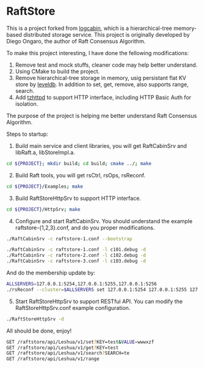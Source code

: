 # RaftStore 

This is a project forked from [logcabin](https://github.com/logcabin/logcabin), which is a hierarchical-tree memory-based distributed storage service. This project is originally developed by Diego Ongaro, the author of Raft Consensus Algorithm.   

To make this project interesting, I have done the fellowing modifications:   
1. Remove test and mock stuffs, cleaner code may help better understand.   
2. Using CMake to build the project.   
3. Remove hierarchical-tree storage in memory, usig persistant flat KV store by [leveldb](https://github.com/google/leveldb). In addition to set, get, remove, also supports range, search.   
4. Add [tzhttpd](https://github.com/taozhijiang/tzhttpd) to support HTTP interface, including HTTP Basic Auth for isolation.

The purpose of the project is helping me better understand Raft Consensus Algorithm.   

Steps to startup:
1. Build main service and client libraries, you will get RaftCabinSrv and libRaft.a, libStoreImpl.a.   
```bash
cd ${PROJECT}; mkdir build; cd build; cmake ../; make
```
2. Build Raft tools, you will get rsCtrl, rsOps, rsReconf.   
```bash
cd ${PROJECT}/Examples; make
``` 
3. Build RaftStoreHttpSrv to support HTTP interface.   
```bash
cd ${PROJECT}/HttpSrv; make
```
4. Configure and start RaftCabinSrv. You should understand the example raftstore-{1,2,3}.conf, and do you proper modifications.   
```bash
./RaftCabinSrv -c raftstore-1.conf --bootstrap

./RaftCabinSrv -c raftstore-1.conf -l c101.debug -d
./RaftCabinSrv -c raftstore-2.conf -l c102.debug -d
./RaftCabinSrv -c raftstore-3.conf -l c103.debug -d
```
And do the membership update by:   
```bash
ALLSERVERS=127.0.0.1:5254,127.0.0.1:5255,127.0.0.1:5256
./rsReconf --cluster=$ALLSERVERS set 127.0.0.1:5254 127.0.0.1:5255 127.0.0.1:5256
```
5. Start RaftStoreHttpSrv to support RESTful API. You can modify the RaftStoreHttpSrv.conf example configuration.   
```bash
./RaftStoreHttpSrv -d
```

All should be done, enjoy!    
```bash
GET /raftstore/api/Leshua/v1/set?KEY=test&VALUE=wwwxzf
GET /raftstore/api/Leshua/v1/get?KEY=test
GET /raftstore/api/Leshua/v1/search?SEARCH=te
GET /raftstore/api/Leshua/v1/range
```
